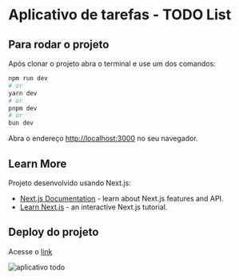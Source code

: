 # Aplicativo de tarefas - TODO List

## Para rodar o projeto

Após clonar o projeto abra o terminal e use um dos comandos:

```bash
npm run dev
# or
yarn dev
# or
pnpm dev
# or
bun dev
```

Abra o endereço [http://localhost:3000](http://localhost:3000) no seu navegador.

## Learn More

Projeto desenvolvido usando Next.js:

- [Next.js Documentation](https://nextjs.org/docs) - learn about Next.js features and API.
- [Learn Next.js](https://nextjs.org/learn) - an interactive Next.js tutorial.

## Deploy do projeto

Acesse o [link](https://edcabralc.github.io/todo-app/)

![aplicativo todo]('./todo.png')
